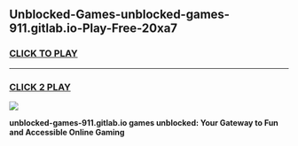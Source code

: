 
## Unblocked-Games-unblocked-games-911.gitlab.io-Play-Free-20xa7
<h3>
<a href="https://premium76.site?title=unblocked-games-911.gitlab.io&ref=17A">CLICK TO PLAY</a></h3>
<hr>

<h3>
<a href="https://premium76.site?title=unblocked-games-911.gitlab.io&ref=17A">CLICK 2 PLAY</a>
  
</h3>

<a href="https://premium76.site?title=unblocked-games-911.gitlab.io&ref=17A"><img src="https://clearcache.store/games.png"></a>


**unblocked-games-911.gitlab.io games unblocked: Your Gateway to Fun and Accessible Online Gaming**
